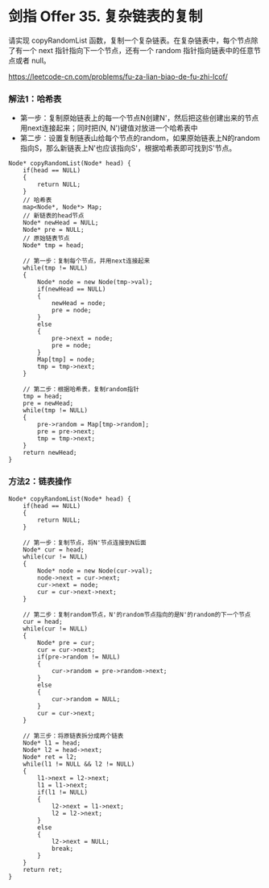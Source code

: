# 剑指 Offer 35. 复杂链表的复制
请实现 copyRandomList 函数，复制一个复杂链表。在复杂链表中，每个节点除了有一个 next 指针指向下一个节点，还有一个 random 指针指向链表中的任意节点或者 null。

https://leetcode-cn.com/problems/fu-za-lian-biao-de-fu-zhi-lcof/

### 解法1：哈希表
* 第一步：复制原始链表上的每一个节点N创建N'，然后把这些创建出来的节点用next连接起来；同时把(N, N')键值对放进一个哈希表中  
* 第二步：设置复制链表山给每个节点的random，如果原始链表上N的random指向S，那么新链表上N'也应该指向S'，根据哈希表即可找到S'节点。
```
Node* copyRandomList(Node* head) {
    if(head == NULL)
    {
        return NULL;
    }
    // 哈希表
    map<Node*, Node*> Map;
    // 新链表的head节点
    Node* newHead = NULL;
    Node* pre = NULL;
    // 原始链表节点
    Node* tmp = head;

    // 第一步：复制每个节点，并用next连接起来
    while(tmp != NULL)
    {
        Node* node = new Node(tmp->val);
        if(newHead == NULL)
        {
            newHead = node;
            pre = node;
        }
        else
        {
            pre->next = node;
            pre = node;
        }
        Map[tmp] = node;
        tmp = tmp->next;
    }

    // 第二步：根据哈希表，复制random指针
    tmp = head;
    pre = newHead;
    while(tmp != NULL)
    {
        pre->random = Map[tmp->random];
        pre = pre->next;
        tmp = tmp->next;
    }
    return newHead;
}
```

### 方法2：链表操作
```
Node* copyRandomList(Node* head) {
    if(head == NULL)
    {
        return NULL;
    }

    // 第一步：复制节点，将N'节点连接到N后面
    Node* cur = head;
    while(cur != NULL)
    {
        Node* node = new Node(cur->val);
        node->next = cur->next;
        cur->next = node;
        cur = cur->next->next;
    }

    // 第二步：复制random节点，N'的random节点指向的是N'的random的下一个节点
    cur = head;
    while(cur != NULL)
    {
        Node* pre = cur;
        cur = cur->next;
        if(pre->random != NULL)
        {
            cur->random = pre->random->next;
        }
        else
        {
            cur->random = NULL;
        }
        cur = cur->next;
    }

    // 第三步：将原链表拆分成两个链表
    Node* l1 = head;
    Node* l2 = head->next;
    Node* ret = l2;
    while(l1 != NULL && l2 != NULL)
    {
        l1->next = l2->next;
        l1 = l1->next;
        if(l1 != NULL)
        {
            l2->next = l1->next;
            l2 = l2->next;
        }
        else
        {
            l2->next = NULL;
            break;
        }
    }
    return ret;
}
```
